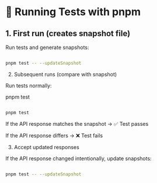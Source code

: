 # 🚀 Running Tests with pnpm

## 1. First run (creates snapshot file)

Run tests and generate snapshots:

```bash

pnpm test -- --updateSnapshot

```




2. Subsequent runs (compare with snapshot)

Run tests normally:

pnpm test
```bash

pnpm test

```


If the API response matches the snapshot → ✅ Test passes

If the API response differs → ❌ Test fails




3. Accept updated responses

If the API response changed intentionally, update snapshots:

```bash

pnpm test -- --updateSnapshot

```
